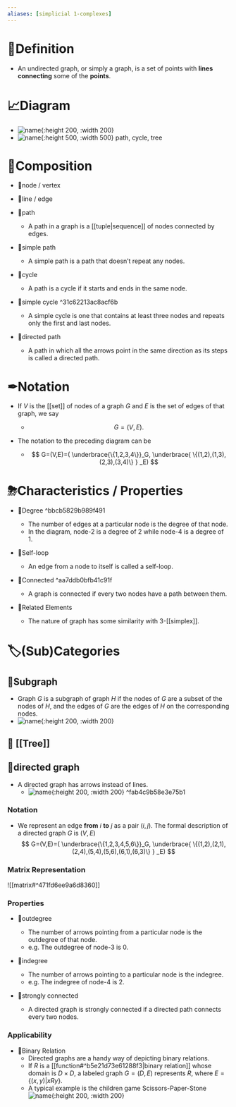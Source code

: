 ```yaml
---
aliases: [simplicial 1-complexes]
---
```


# 📝Definition
- An undirected graph, or simply a graph, is a set of points with **lines** **connecting** some of the **points**.

# 📈Diagram
- ![name](../assets/graph.svg){:height 200, :width 200}
- ![name](../assets/path_cycle_tree.png){:height 500, :width 500}
  path, cycle, tree

# 🧪Composition
- 📌node / vertex
- 📌line / edge
- 📌path
    - A path in a graph is a [[tuple|sequence]] of nodes connected by edges.
    
- 📌simple path
    - A simple path is a path that doesn’t repeat any nodes.
    
- 📌cycle
    - A path is a cycle if it starts and ends in the same node.
    
- 📌simple cycle ^31c62213ac8acf6b
    - A simple cycle is one that contains at least three nodes and repeats only the first and last nodes.
    
- 📌directed path
    - A path in which all the arrows point in the same direction as its steps is called a directed path.
    
# ✒Notation
- If $V$ is the [[set]] of nodes of a graph $G$ and $E$ is the set of edges of that graph, we say
    - $$
      G = (V,E).
      $$
    
- The notation to the preceding diagram can be
    - $$
      G=(V,E)=(  \underbrace{\{1,2,3,4\}}_G,  \underbrace{ \{(1,2),(1,3),(2,3),(3,4)\} } _E)
      $$
    
# ⛈Characteristics / Properties
- 📌Degree ^bbcb5829b989f491
    - The number of edges at a particular node is the degree of that node.
    - In the diagram, node-2 is a degree of $2$ while node-4 is a degree of $1$.
    
- 📌Self-loop
    - An edge from a node to itself is called a self-loop.
    
- 📌Connected ^aa7ddb0bfb41c91f
    - A graph is connected if every two nodes have a path between them.
    
- 🌱Related Elements
    - The nature of graph has some similarity with 3-[[simplex]].
    
# 🏷(Sub)Categories
## 📌Subgraph
- Graph $G$ is a subgraph of graph $H$ if the nodes of $G$ are a subset of the nodes of $H$, and the edges of $G$ are the edges of $H$ on the corresponding nodes.
- ![name](../assets/subgraph.svg){:height 200, :width 200}

## 📌 [[Tree]]
## 📌directed graph
- A directed graph has arrows instead of lines.
    - ![name](../assets/directed_graph.png){:height 200, :width 200} ^fab4c9b58e3e75b1
    
### Notation
- We represent an edge **from** $i$ **to** $j$ as a pair $(i, j)$. The formal description of a directed graph $G$ is $(V,E)$
$$
G=(V,E)=(  \underbrace{\{1,2,3,4,5,6\}}_G,  \underbrace{ \{(1,2),(2,1),(2,4),(5,4),(5,6),(6,1),(6,3)\} } _E)
$$

### Matrix Representation
![[matrix#^471fd6ee9a6d8360]]
### Properties
- 📌outdegree
    - The number of arrows pointing from a particular node is the outdegree of that node.
    - e.g. The outdegree of node-3 is 0.
    
- 📌indegree
    - The number of arrows pointing to a particular node is the indegree.
    - e.g. The indegree of node-4 is 2.
    
- 📌strongly connected
    - A directed graph is strongly connected if a directed path connects every two nodes.
    
### Applicability
- 📌Binary Relation
    - Directed graphs are a handy way of depicting binary relations.
    - If $R$ is a [[function#^b5e21d73e61288f3|binary relation]] whose domain is $D\times D$, a labeled graph $G = (D,E)$ represents $R$, where $E = \{(x, y)| xRy\}$.
    - A typical example is the children game Scissors-Paper-Stone
      ![name](../assets/scissors_paper_stone.png){:height 200, :width 200}
    
